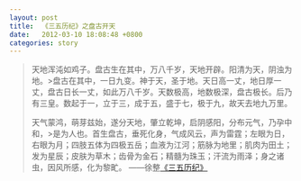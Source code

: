 ```yaml
---
layout: post
title:  《三五历纪》之盘古开天
date:   2012-03-10 18:08:48 +0800
categories: story
---
```


>    天地浑沌如鸡子。盘古生在其中，万八千岁，天地开辟。阳清为天，阴浊为地。>盘古在其中，一日九变。神于天，圣于地。天日高一丈，地日厚一丈，盘古日长一丈，如此万八千岁。天数极高，地数极深，盘古极长。后乃有三皇。数起于一，立于三，成于五，盛于七，极于九，故天去地九万里。
>
>    天气蒙鸿，萌芽兹始，遂分天地，肇立乾坤，启阴感阳，分布元气，乃孕中和，>是为人也。首生盘古，垂死化身，气成风云，声为雷霆；左眼为日，右眼为月；四肢五体为四极五岳；血液为江河；筋脉为地里；肌肉为田土；发为星辰；皮肤为草木；齿骨为金石；精髓为珠玉；汗流为雨泽；身之诸虫，因风所感，化为黎甿。     ——徐整[《三五历纪》](http://baike.baidu.com/view/1082066.htm)



